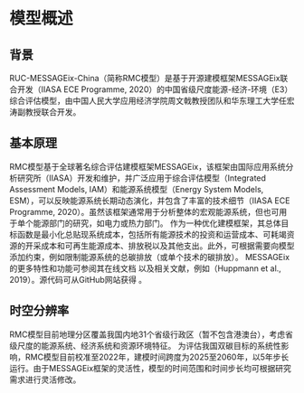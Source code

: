 # 模型概述

## 背景

RUC-MESSAGEix-China（简称RMC模型）是基于开源建模框架MESSAGEix联合开发（IIASA ECE Programme, 2020）的中国省级尺度能源-经济-环境（E3）综合评估模型，由中国人民大学应用经济学院周文戟教授团队和华东理工大学任宏涛副教授联合开发。

## 基本原理

RMC模型基于全球著名综合评估建模框架MESSAGEix，该框架由国际应用系统分析研究所（IIASA）开发和维护，并广泛应用于综合评估模型（Integrated Assessment Models, IAM）和能源系统模型（Energy System Models, ESM），可以反映能源系统长期动态演化，并包含了丰富的技术细节（IIASA ECE Programme, 2020）。虽然该框架通常用于分析整体的宏观能源系统，但也可用于单个能源部门的研究，如电力或热力部门。
作为一种优化建模框架，其总体目标函数是最小化总贴现系统成本，包括所有能源技术的投资和运营成本、可耗竭资源的开采成本和可再生能源成本、排放税以及其他支出。此外，可根据需要向模型添加约束，例如限制能源系统的总碳排放（或单个技术的碳排放）。
MESSAGEix的更多特性和功能可参阅其在线文档 以及相关文献，例如（Huppmann et al., 2019）。源代码可从GitHub网站获得 。

## 时空分辨率

RMC模型目前地理分区覆盖我国内地31个省级行政区（暂不包含港澳台），考虑省级尺度的能源系统、经济系统和资源环境特征。
为评估我国双碳目标的系统性影响，RMC模型目前校准至2022年，建模时间跨度为2025至2060年，以5年步长运行。由于MESSAGEix框架的灵活性，模型的时间范围和时间步长均可根据研究需求进行灵活修改。
